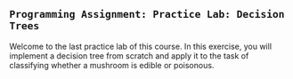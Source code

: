 ## `Programming Assignment: Practice Lab: Decision Trees`

Welcome to the last practice lab of this course. In this exercise, you will implement a decision tree from scratch and apply it to the task of classifying whether a mushroom is edible or poisonous.